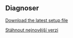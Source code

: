 ## Diagnoser

[Download the latest setup file](https://github.com/tomprof/Diagnoser/releases/latest/download/Diagnoser_Setup.exe)

[Stáhnout nejnovější verzi](https://github.com/tomprof/Diagnoser/releases/latest/download/Diagnoser_Setup.exe)
